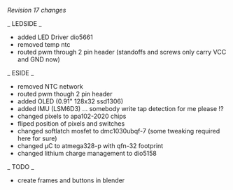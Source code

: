 _Revision 17 changes_

_ LEDSIDE _
- added LED Driver dio5661
- removed temp ntc
- routed pwm through 2 pin header (standoffs and screws only carry VCC and GND now)

_ ESIDE _
- removed NTC network
- routed pwm though 2 pin header
- added OLED (0.91" 128x32 ssd1306)
- added IMU  (LSM6D3) ... somebody write tap detection for me please !?
- changed pixels to apa102-2020 chips
- fliped position of pixels and switches
- changed softlatch mosfet to dmc1030ubqf-7 (some tweaking required here for sure)
- changed µC to atmega328-p with qfn-32 footprint
- changed lithium charge management to dio5158

_ TODO _
- create frames and buttons in blender

